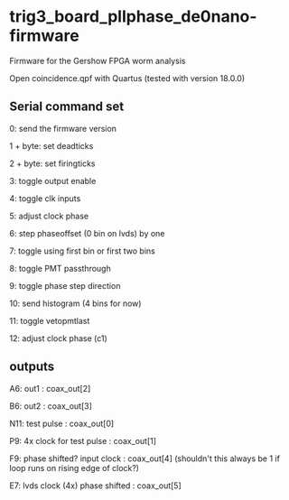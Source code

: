 # trig3_board_pllphase_de0nano-firmware
Firmware for the Gershow FPGA worm analysis

Open coincidence.qpf with Quartus (tested with version 18.0.0)

## Serial command set
0: send the firmware version				

1 + byte: set deadticks

2 + byte: set firingticks

3: toggle output enable

4: toggle clk inputs

5: adjust clock phase

6: step phaseoffset (0 bin on lvds) by one		

7: toggle using first bin or first two bins

8: toggle PMT passthrough

9: toggle phase step direction

10: send histogram (4 bins for now) 

11: toggle vetopmtlast

12: adjust clock phase (c1)

## outputs
A6: out1 : coax_out[2] 

B6: out2 : coax_out[3] 

N11: test pulse : coax_out[0]

P9: 4x clock for test pulse : coax_out[1]

F9: phase shifted? input clock : coax_out[4] (shouldn't this always be 1 if loop runs on rising edge of clock?)

E7: lvds clock (4x) phase shifted : coax_out[5]




